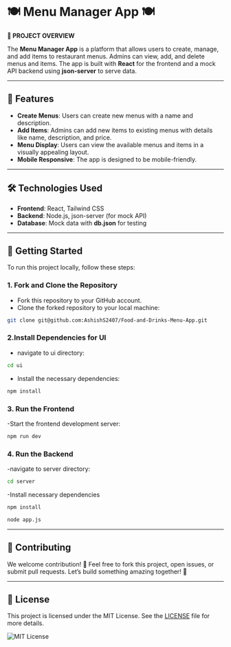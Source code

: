 # 🍽️ **Menu Manager App** 🍽️

**📄 PROJECT OVERVIEW**

The **Menu Manager App** is a platform that allows users to create, manage, and add items to restaurant menus. Admins can view, add, and delete menus and items. The app is built with **React** for the frontend and a mock API backend using **json-server** to serve data.

---

## 🚀 Features

- **Create Menus**: Users can create new menus with a name and description.
- **Add Items**: Admins can add new items to existing menus with details like name, description, and price.
- **Menu Display**: Users can view the available menus and items in a visually appealing layout.
- **Mobile Responsive**: The app is designed to be mobile-friendly.

---

## 🛠️ Technologies Used

- **Frontend**: React, Tailwind CSS
- **Backend**: Node.js, json-server (for mock API)
- **Database**: Mock data with **db.json** for testing

---

## 🏁 Getting Started

To run this project locally, follow these steps:

### 1. Fork and Clone the Repository

- Fork this repository to your GitHub account.
- Clone the forked repository to your local machine:

```bash
git clone git@github.com:AshishS2407/Food-and-Drinks-Menu-App.git

```

### 2.Install Dependencies for UI
- navigate to ui directory:

```bash
cd ui
```
- Install the necessary dependencies:

```bash
npm install
```
### 3. Run the Frontend
-Start the frontend development server:

```bash
npm run dev
```
### 4. Run the   Backend
-navigate to server directory:

```bash
cd server
```

-Install necessary dependencies

```bash
npm install
```

```bash
node app.js
```
---

## 🤝 Contributing

We welcome contribution! 🙌 Feel free to fork this project, open issues, or submit pull requests. Let’s build something amazing together! 🚀

---
## 📝 License

This project is licensed under the MIT License. See the [LICENSE](LICENSE) file for more details.

![MIT License](https://img.shields.io/badge/License-MIT-blue.svg)
